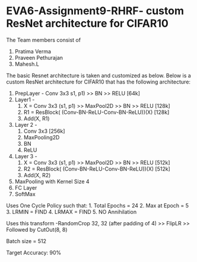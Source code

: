 # EVA6-Assignment9-RHRF- custom ResNet architecture for CIFAR10

The Team members consist of 
1. Pratima Verma
2. Praveen Pethurajan
3. Mahesh.L

The basic Resnet architecture is taken and customized as below.
Below is a custom ResNet architecture for CIFAR10 that has the following architecture:
1. PrepLayer - Conv 3x3 s1, p1) >> BN >> RELU [64k]
2. Layer1 -
    1. X = Conv 3x3 (s1, p1) >> MaxPool2D >> BN >> RELU [128k]
    2. R1 = ResBlock( (Conv-BN-ReLU-Conv-BN-ReLU))(X) [128k] 
    3. Add(X, R1)
3. Layer 2 -
    1. Conv 3x3 [256k]
    2. MaxPooling2D
    3. BN
    4. ReLU
4. Layer 3 -
    1. X = Conv 3x3 (s1, p1) >> MaxPool2D >> BN >> RELU [512k]
    2. R2 = ResBlock( (Conv-BN-ReLU-Conv-BN-ReLU))(X) [512k]
    3. Add(X, R2)
5. MaxPooling with Kernel Size 4
6. FC Layer 
7. SoftMax

Uses One Cycle Policy such that:
    1. Total Epochs = 24
    2. Max at Epoch = 5
    3. LRMIN = FIND
    4. LRMAX = FIND
    5. NO Annihilation

Uses this transform -RandomCrop 32, 32 (after padding of 4) >> FlipLR >> Followed by CutOut(8, 8)

Batch size = 512

Target Accuracy: 90%
